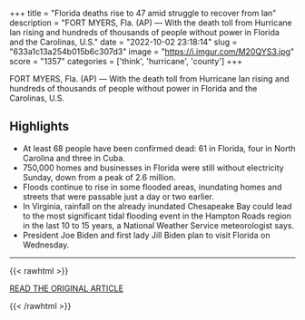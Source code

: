 +++
title = "Florida deaths rise to 47 amid struggle to recover from Ian"
description = "FORT MYERS, Fla. (AP) — With the death toll from Hurricane Ian rising and hundreds of thousands of people without power in Florida and the Carolinas, U.S."
date = "2022-10-02 23:18:14"
slug = "633a1c13a254b015b6c307d3"
image = "https://i.imgur.com/M20QYS3.jpg"
score = "1357"
categories = ['think', 'hurricane', 'county']
+++

FORT MYERS, Fla. (AP) — With the death toll from Hurricane Ian rising and hundreds of thousands of people without power in Florida and the Carolinas, U.S.

## Highlights

- At least 68 people have been confirmed dead: 61 in Florida, four in North Carolina and three in Cuba.
- 750,000 homes and businesses in Florida were still without electricity Sunday, down from a peak of 2.6 million.
- Floods continue to rise in some flooded areas, inundating homes and streets that were passable just a day or two earlier.
- In Virginia, rainfall on the already inundated Chesapeake Bay could lead to the most significant tidal flooding event in the Hampton Roads region in the last 10 to 15 years, a National Weather Service meteorologist says.
- President Joe Biden and first lady Jill Biden plan to visit Florida on Wednesday.

---

{{< rawhtml >}}
  <p class="article-category">
    <a target="_blank" href="https://apnews.com/article/hurricanes-elon-musk-spacex-storms-fort-myers-fe66fb47168267228e9fa4dc5db50f52">READ THE ORIGINAL ARTICLE</a>
  </p>
{{< /rawhtml >}}
